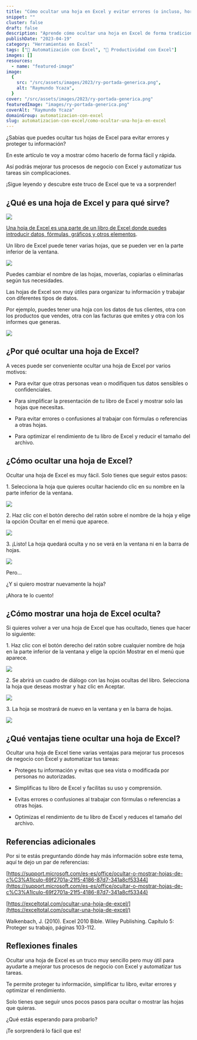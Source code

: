 ```yaml
---
title: "Cómo ocultar una hoja en Excel y evitar errores (o incluso, horrores)"
snippet: ""
cluster: false
draft: false
description: "Aprende cómo ocultar una hoja en Excel de forma tradicional o avanzada, y evita que tus datos se vean o se modifiquen por error."
publishDate: "2023-04-19"
category: "Herramientas en Excel"
tags: ["🤖 Automatización con Excel", "🚀 Productividad con Excel"]
images: []
resources:
  - name: "featured-image"
image:
  {
    src: "/src/assets/images/2023/ry-portada-generica.png",
    alt: "Raymundo Ycaza",
  }
cover: "/src/assets/images/2023/ry-portada-generica.png"
featuredImage: "images/ry-portada-generica.png"
coverAlt: "Raymundo Ycaza"
domainGroup: automatizacion-con-excel
slug: automatizacion-con-excel/como-ocultar-una-hoja-en-excel
---
```


¿Sabías que puedes ocultar tus hojas de Excel para evitar errores y proteger tu información?

En este artículo te voy a mostrar cómo hacerlo de forma fácil y rápida.

Así podrás mejorar tus procesos de negocio con Excel y automatizar tus tareas sin complicaciones.

¡Sigue leyendo y descubre este truco de Excel que te va a sorprender!

## ¿Qué es una hoja de Excel y para qué sirve?

![](/src/assets/images/2023/image-28.png)

[Una hoja de Excel es una parte de un libro de Excel donde puedes introducir datos, fórmulas, gráficos y otros elementos](https://raymundoycaza.com/celda-hoja-libro/35/).

Un libro de Excel puede tener varias hojas, que se pueden ver en la parte inferior de la ventana.

![](/src/assets/images/2023/image-26.png)

Puedes cambiar el nombre de las hojas, moverlas, copiarlas o eliminarlas según tus necesidades.

Las hojas de Excel son muy útiles para organizar tu información y trabajar con diferentes tipos de datos.

Por ejemplo, puedes tener una hoja con los datos de tus clientes, otra con los productos que vendes, otra con las facturas que emites y otra con los informes que generas.

![](/src/assets/images/2023/image-27.png)

## ¿Por qué ocultar una hoja de Excel?

A veces puede ser conveniente ocultar una hoja de Excel por varios motivos:

- Para evitar que otras personas vean o modifiquen tus datos sensibles o confidenciales.

- Para simplificar la presentación de tu libro de Excel y mostrar solo las hojas que necesitas.

- Para evitar errores o confusiones al trabajar con fórmulas o referencias a otras hojas.

- Para optimizar el rendimiento de tu libro de Excel y reducir el tamaño del archivo.

## ¿Cómo ocultar una hoja de Excel?

Ocultar una hoja de Excel es muy fácil. Solo tienes que seguir estos pasos:

1\. Selecciona la hoja que quieres ocultar haciendo clic en su nombre en la parte inferior de la ventana.

![](/src/assets/images/2023/image-29.png)

2\. Haz clic con el botón derecho del ratón sobre el nombre de la hoja y elige la opción Ocultar en el menú que aparece.

![](/src/assets/images/2023/image-30.png)

3\. ¡Listo! La hoja quedará oculta y no se verá en la ventana ni en la barra de hojas.

![](/src/assets/images/2023/image-31.png)

Pero...

¿Y si quiero mostrar nuevamente la hoja?

¡Ahora te lo cuento!

## ¿Cómo mostrar una hoja de Excel oculta?

Si quieres volver a ver una hoja de Excel que has ocultado, tienes que hacer lo siguiente:

1\. Haz clic con el botón derecho del ratón sobre cualquier nombre de hoja en la parte inferior de la ventana y elige la opción Mostrar en el menú que aparece.

![](/src/assets/images/2023/image-32.png)

2\. Se abrirá un cuadro de diálogo con las hojas ocultas del libro. Selecciona la hoja que deseas mostrar y haz clic en Aceptar.

![](/src/assets/images/2023/image-33.png)

3\. La hoja se mostrará de nuevo en la ventana y en la barra de hojas.

![](/src/assets/images/2023/image-29.png)

## ¿Qué ventajas tiene ocultar una hoja de Excel?

Ocultar una hoja de Excel tiene varias ventajas para mejorar tus procesos de negocio con Excel y automatizar tus tareas:

- Proteges tu información y evitas que sea vista o modificada por personas no autorizadas.

- Simplificas tu libro de Excel y facilitas su uso y comprensión.

- Evitas errores o confusiones al trabajar con fórmulas o referencias a otras hojas.

- Optimizas el rendimiento de tu libro de Excel y reduces el tamaño del archivo.

## Referencias adicionales

Por si te estás preguntando dónde hay más información sobre este tema, aquí te dejo un par de referencias:

[https://support.microsoft.com/es-es/office/ocultar-o-mostrar-hojas-de-c%C3%A1lculo-69f2701a-21f5-4186-87d7-341a8cf53344](https://support.microsoft.com/es-es/office/ocultar-o-mostrar-hojas-de-c%C3%A1lculo-69f2701a-21f5-4186-87d7-341a8cf53344)

[https://exceltotal.com/ocultar-una-hoja-de-excel/](https://exceltotal.com/ocultar-una-hoja-de-excel/)

Walkenbach, J. (2010). Excel 2010 Bible. Wiley Publishing. Capítulo 5: Proteger su trabajo, páginas 103-112.

## Reflexiones finales

Ocultar una hoja de Excel es un truco muy sencillo pero muy útil para ayudarte a mejorar tus procesos de negocio con Excel y automatizar tus tareas.

Te permite proteger tu información, simplificar tu libro, evitar errores y optimizar el rendimiento.

Solo tienes que seguir unos pocos pasos para ocultar o mostrar las hojas que quieras.

¿Qué estás esperando para probarlo?

¡Te sorprenderá lo fácil que es!
